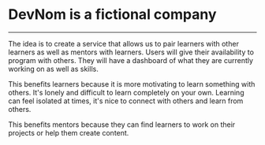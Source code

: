 # DevNom is a fictional company
---

The idea is to create a service that allows us to pair learners with other learners as well as mentors with learners.
Users will give their availability to program with others. They will have a dashboard of what they are currently working on as well as skills.

This benefits learners because it is more motivating to learn something with others. It's lonely and difficult to learn
completely on your own. Learning can feel isolated at times, it's nice to connect with others and learn from others.

This benefits mentors because they can find learners to work on their projects or help them create content. 

